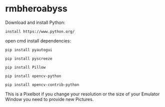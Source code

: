 # rmbheroabyss

Download and install Python:

	install https://www.python.org/
 
open cmd install dependencies:

	pip install pyautogui 
 
	pip install pyscreeze
 
	pip install Pillow
 
	pip install opencv-python
 
	pip install opencv-contrib-python
 

This is a Pixelbot if you change your resolution or the size of your Emulator Window you need to provide new Pictures. 
